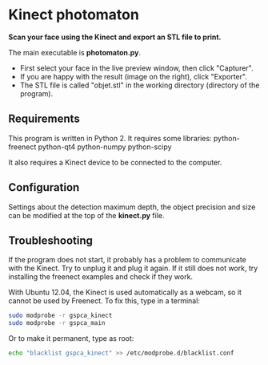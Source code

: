 Kinect photomaton
=================

**Scan your face using the Kinect and export an STL file to print.**

The main executable is **photomaton.py**.


* First select your face in the live preview window, then click "Capturer". 
* If you are happy with the result (image on the right), click "Exporter".
* The STL file is called "objet.stl" in the working directory (directory of the program).

Requirements
----------------

This program is written in Python 2. It requires some libraries:
python-freenect python-qt4 python-numpy python-scipy

It also requires a Kinect device to be connected to the computer.


Configuration
----------------

Settings about the detection maximum depth,
the object precision and size can be modified at the top of the **kinect.py** file.

Troubleshooting
----------------

If the program does not start, it probably has a problem to communicate with the Kinect.
Try to unplug it and plug it again. If it still does not work, try installing the freenect examples and
check if they work.

With Ubuntu 12.04, the Kinect is used automatically as a webcam, so it cannot be used by Freenect.
To fix this, type in a terminal:
```bash
sudo modprobe -r gspca_kinect
sudo modprobe -r gspca_main
```
Or to make it permanent, type as root:
```bash
echo "blacklist gspca_kinect" >> /etc/modprobe.d/blacklist.conf
```
